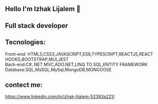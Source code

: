 ## Hello I'm Izhak Lijalem 👋
## Full stack developer
## Tecnologies:
Front-end: HTML5,CSS3,JAVASCRIPT,ES6,TYPESCRIPT,REACTJS,REACT HOOKS,BOOTSTRAP,MUI,JEST<br>
Back-end:C#,.NET MVC,ADO.NET,LINQ TO SQL,ENTITY FRAMEWORK
Database:SQL,MsSQL,MySql,MongoDB,MONGOOSE
## contect me:
https://www.linkedin.com/in/izhak-lijalem-52393a221/
<!--
**Izhakhtml/izhakhtml** is a ✨ _special_ ✨ repository because its `README.md` (this file) appears on your GitHub profile.
Here are some ideas to get you started:

- 🔭 I’m currently working on ...
- 🌱 I’m currently learning ...
- 👯 I’m looking to collaborate on ...
- 🤔 I’m looking for help with ...
- 💬 Ask me about ...
- 📫 How to reach me: ...
- 😄 Pronouns: ...
- ⚡ Fun fact: ...
-->
